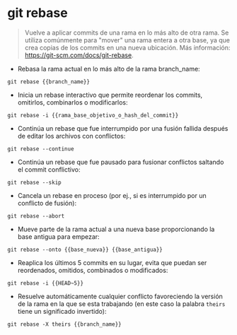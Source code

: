 # git rebase

> Vuelve a aplicar commits de una rama en lo más alto de otra rama.
> Se utiliza comúnmente para "mover" una rama entera a otra base, ya que crea copias de los commits en una nueva ubicación.
> Más información: <https://git-scm.com/docs/git-rebase>.

- Rebasa la rama actual en lo más alto de la rama branch_name:

`git rebase {{branch_name}}`

- Inicia un rebase interactivo que permite reordenar los commits, omitirlos, combinarlos o modificarlos:

`git rebase -i {{rama_base_objetivo_o_hash_del_commit}}`

- Continúa un rebase que fue interrumpido por una fusión fallida después de editar los archivos con conflictos:

`git rebase --continue`

- Continúa un rebase que fue pausado para fusionar conflictos saltando el commit conflictivo:

`git rebase --skip`

- Cancela un rebase en proceso (por ej., si es interrumpido por un conflicto de fusión):

`git rebase --abort`

- Mueve parte de la rama actual a una nueva base proporcionando la base antigua para empezar:

`git rebase --onto {{base_nueva}} {{base_antigua}}`

- Reaplica los últimos 5 commits en su lugar, evita que puedan ser reordenados, omitidos, combinados o modificados:

`git rebase -i {{HEAD~5}}`

- Resuelve automáticamente cualquier conflicto favoreciendo la versión de la rama en la que se esta trabajando (en este caso la palabra `theirs` tiene un significado invertido):

`git rebase -X theirs {{branch_name}}`
